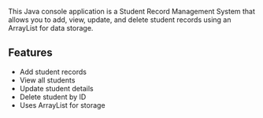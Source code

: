 This Java console application is a Student Record Management System that allows you to add, view, update, and delete student records using an ArrayList for data storage.

## Features
- Add student records
- View all students
- Update student details
- Delete student by ID
- Uses ArrayList for storage
